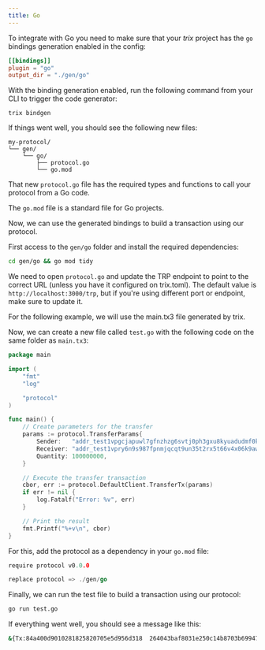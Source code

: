 ```yaml
---
title: Go
---
```


To integrate with Go you need to make sure that your _trix_ project has the `go` bindings generation enabled in the config:

```toml
[[bindings]]
plugin = "go"
output_dir = "./gen/go"
```

With the binding generation enabled, run the following command from your CLI to trigger the code generator:

```
trix bindgen
```

If things went well, you should see the following new files:

```
my-protocol/
└── gen/
    └── go/
        ├── protocol.go
        └── go.mod
```

That new `protocol.go` file has the required types and functions to call your protocol from a Go code.

The `go.mod` file is a standard file for Go projects.

Now, we can use the generated bindings to build a transaction using our protocol.

First access to the `gen/go` folder and install the required dependencies:
```bash
cd gen/go && go mod tidy 
```

We need to open `protocol.go` and update the TRP endpoint to point to the correct URL (unless you have it configured on trix.toml). The default value is `http://localhost:3000/trp`, but if you're using different port or endpoint, make sure to update it.

For the following example, we will use the main.tx3 file generated by trix.

Now, we can create a new file called `test.go` with the following code on the same folder as `main.tx3`:

```go
package main

import (
	"fmt"
	"log"

	"protocol"
)

func main() {
	// Create parameters for the transfer
	params := protocol.TransferParams{
		Sender:   "addr_test1vpgcjapuwl7gfnzhzg6svtj0ph3gxu8kyuadudmf0kzsksqrfugfc",
		Receiver: "addr_test1vpry6n9s987fpnmjqcqt9un35t2rx5t66v4x06k9awdm5hqpma4pp",
		Quantity: 100000000,
	}

	// Execute the transfer transaction
	cbor, err := protocol.DefaultClient.TransferTx(params)
	if err != nil {
		log.Fatalf("Error: %v", err)
	}

	// Print the result
	fmt.Printf("%+v\n", cbor)
}
```

For this, add the protocol as a dependency in your `go.mod` file:

```go
require protocol v0.0.0

replace protocol => ./gen/go
```

Finally, we can run the test file to build a transaction using our protocol:
```bash
go run test.go
```
If everything went well, you should see a message like this:

```bash
&{Tx:84a400d9010281825820705e5d956d318  264043baf8031e250c14b8703b69947ab2d3212d67210c4b240010182a200581d60464d4cb029fc90cf720600b2f271a2d433517ad32a67eac5eb9bba5c011a05f5e100a200581d605189743c77fc84cc571235062e4f0de28370f6273ade37697d850b40011b0000000248151b86021a0005833d0f00a0f5f6 Bytes: Encoding:}
```